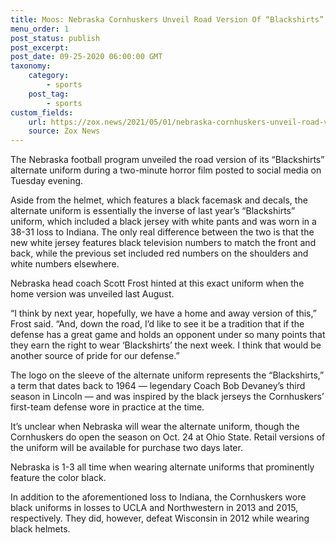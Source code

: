 ```yaml
--- 
title: Moos: Nebraska Cornhuskers Unveil Road Version Of “Blackshirts” Alternate Uniform
menu_order: 1 
post_status: publish 
post_excerpt: 
post_date: 09-25-2020 06:00:00 GMT
taxonomy: 
    category: 
        - sports  
    post_tag: 
        - sports  
custom_fields: 
    url: https://zox.news/2021/05/01/nebraska-cornhuskers-unveil-road-version-of-blackshirts-alternate-uniform/
    source: Zox News  
--- 
```


The Nebraska football program unveiled the road version of its “Blackshirts” alternate uniform during a two-minute horror film posted to social media on Tuesday evening. 

Aside from the helmet, which features a black facemask and decals, the alternate uniform is essentially the inverse of last year’s “Blackshirts” uniform, which included a black jersey with white pants and was worn in a 38-31 loss to Indiana. The only real difference between the two is that the new white jersey features black television numbers to match the front and back, while the previous set included red numbers on the shoulders and white numbers elsewhere. 

Nebraska head coach Scott Frost hinted at this exact uniform when the home version was unveiled last August. 

“I think by next year, hopefully, we have a home and away version of this,” Frost said. “And, down the road, I’d like to see it be a tradition that if the defense has a great game and holds an opponent under so many points that they earn the right to wear ‘Blackshirts’ the next week. I think that would be another source of pride for our defense.”

The logo on the sleeve of the alternate uniform represents the “Blackshirts,” a term that dates back to 1964 — legendary Coach Bob Devaney’s third season in Lincoln — and was inspired by the black jerseys the Cornhuskers’ first-team defense wore in practice at the time.

It’s unclear when Nebraska will wear the alternate uniform, though the Cornhuskers do open the season on Oct. 24 at Ohio State. Retail versions of the uniform will be available for purchase two days later. 

Nebraska is 1-3 all time when wearing alternate uniforms that prominently feature the color black. 

In addition to the aforementioned loss to Indiana, the Cornhuskers wore black uniforms in losses to UCLA and Northwestern in 2013 and 2015, respectively. They did, however, defeat Wisconsin in 2012 while wearing black helmets.


